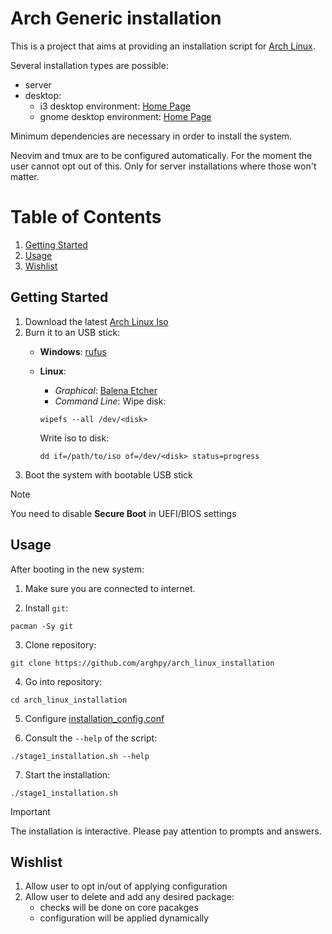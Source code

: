 # Arch Generic installation

This is a project that aims at providing an installation
script for [Arch Linux](https://archlinux.org/).

Several installation types are possible:
- server
- desktop:
    * i3 desktop environment: [Home Page](https://i3wm.org/)
    * gnome desktop environment: [Home Page](https://www.gnome.org/)

Minimum dependencies are necessary in order to install
the system.

Neovim and tmux are to be configured automatically.
For the moment the user cannot opt out of this.
Only for server installations where those won't matter.

# Table of Contents

1. [Getting Started](#getting-started)
2. [Usage](#usage)
3. [Wishlist](#wishlist)

## Getting Started

1. Download the latest [Arch Linux Iso](https://archlinux.org/download/)
2. Burn it to an USB stick:
    * **Windows**: [rufus](https://rufus.ie/en/)
    * **Linux**:
        - *Graphical*: [Balena Etcher](https://etcher.balena.io/)
        - *Command Line*:
        Wipe disk:
        ```shell
        wipefs --all /dev/<disk>
        ```

        Write iso to disk:
        ```shell
        dd if=/path/to/iso of=/dev/<disk> status=progress
        ```
3. Boot the system with bootable USB stick

> [!NOTE]
> You need to disable **Secure Boot** in UEFI/BIOS settings

## Usage

After booting in the new system:

1. Make sure you are connected to internet.

2. Install `git`:

```shell
pacman -Sy git
```

3. Clone repository:

```shell
git clone https://github.com/arghpy/arch_linux_installation
```

4. Go into repository:

```shell
cd arch_linux_installation
```

5. Configure [installation_config.conf](config/installation_config.conf)

6. Consult the `--help` of the script:

```shell
./stage1_installation.sh --help
```

7. Start the installation:

```shell
./stage1_installation.sh
```

> [!IMPORTANT]
> The installation is interactive. Please pay attention to prompts and answers.


## Wishlist

1. Allow user to opt in/out of applying configuration
2. Allow user to delete and add any desired package:
    - checks will be done on core pacakges
    - configuration will be applied dynamically
